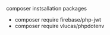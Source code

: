 composer instsallation packages

- composer require firebase/php-jwt
- composer require vlucas/phpdotenv
